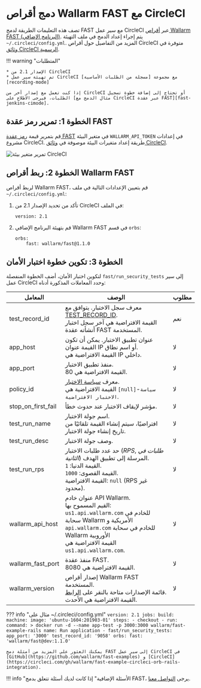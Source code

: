 [fast-jenkins-cimode]:          ./examples/jenkins-cimode.md
[fast-ci-mode-test]:            ../ci-mode-testing.md#environment-variables-in-recording-mode
[recording-mode]:               ci-mode-recording.md
[fast-node-token]:              ../operations/create-node.md
[circleci-set-env-var]:         https://circleci.com/docs/2.0/env-vars/#setting-an-environment-variable-in-a-project
[circleci-example-env-var]:     ../../images/fast/poc/common/examples/circleci-cimode/circleci-env-var-example.png
[circleci-fast-plugin]:         https://circleci.com/orbs/registry/orb/wallarm/fast
[circleci-using-orbs]:          https://circleci.com/docs/2.0/using-orbs/
[mail-to-us]:                   mailto:support@wallarm.com

# دمج أقراص Wallarm FAST مع CircleCI

تصف هذه التعليمات الطريقة لدمج FAST مع سير عمل CircleCI عبر [أقراص Wallarm FAST (البرنامج الإضافي)][circleci-fast-plugin]. يتم إجراء إعداد الدمج في ملف التهيئة `~/.circleci/config.yml`. المزيد من التفاصيل حول أقراص CircleCI متوفرة في [وثائق CircleCI الرسمية][circleci-using-orbs].

!!! warning "المتطلبات"

    * الإصدار 2.1 من CircleCI
    * تم تهيئة سير عمل CircleCI مع مجموعة [مسجلة من الطلبات الأساسية][recording-mode]
    
    إذا كنت تعمل مع إصدار آخر من CircleCI أو تحتاج إلى إضافة خطوة تسجيل الطلبات، فيرجى الاطلاع على [مثال الدمج مع CircleCI عبر عقدة FAST][fast-jenkins-cimode].

## الخطوة 1: تمرير رمز عقدة FAST

قم بتمرير قيمة [رمز عقدة FAST][fast-node-token] في متغير البيئة `WALLARM_API_TOKEN` في إعدادات مشروع CircleCI. طريقة إعداد متغيرات البيئة موصوفة في [وثائق CircleCI][circleci-set-env-var].

![تمرير متغير بيئة CircleCI][circleci-example-env-var]

## الخطوة 2: ربط أقراص Wallarm FAST

لربط أقراص Wallarm FAST، قم بتعيين الإعدادات التالية في ملف `~/.circleci/config.yml`:

1. تأكد من تحديد الإصدار 2.1 من CircleCI في الملف:

    ```
    version: 2.1
    ```
2. قم بتهيئة البرنامج الإضافي Wallarm FAST في قسم `orbs`:

    ```
    orbs:
        fast: wallarm/fast@1.1.0
    ```

## الخطوة 3: تكوين خطوة اختبار الأمان

لتكوين اختبار الأمان، أضف الخطوة المنفصلة `fast/run_security_tests` إلى سير عمل CircleCI وحدد المعاملات المذكورة أدناه:

| المعامل | الوصف | مطلوب |
| ---------| ---------|--------------- |
| test_record_id| معرف سجل الاختبار. يتوافق مع [TEST_RECORD_ID](ci-mode-testing.md#environment-variables-in-testing-mode).<br>القيمة الافتراضية هي آخر سجل اختبار أنشأته عقدة FAST المستخدمة. | نعم|
| app_host | عنوان تطبيق الاختبار. يمكن أن تكون القيمة عنوان IP أو اسم نطاق.<br>القيمة الافتراضية هي IP داخلي. | لا |
| app_port | منفذ تطبيق الاختبار.<br>القيمة الافتراضية هي 80. | لا |
| policy_id | معرف [سياسة الاختبار](../operations/test-policy/overview.md).<br>القيمة الافتراضية هي `[null]`-`سياسة الاختبار الافتراضية`. | لا |
| stop_on_first_fail | مؤشر لإيقاف الاختبار عند حدوث خطأ. | لا |
| test_run_name | اسم جولة الاختبار.<br>افتراضيًا، سيتم إنشاء القيمة تلقائيًا من تاريخ إنشاء جولة الاختبار. | لا |
| test_run_desc | وصف جولة الاختبار. | لا |
| test_run_rps | حد عدد طلبات الاختبار (*RPS*, *طلبات في الثانية*) المرسلة إلى تطبيق الهدف.<br>القيمة الدنيا: `1`.<br>القيمة القصوى: `1000`.<br>القيمة الافتراضية: `null` (RPS غير محدود). | لا |
| wallarm_api_host | عنوان خادم API Wallarm. <br>القيم المسموح بها: <br>`us1.api.wallarm.com` للخادم في سحابة Wallarm الأمريكية و<br>`api.wallarm.com` للخادم في سحابة Wallarm الأوروبية<br>القيمة الافتراضية هي `us1.api.wallarm.com`. | لا|
| wallarm_fast_port | منفذ عقدة FAST.<br>القيمة الافتراضية هي 8080. | لا |
| wallarm_version | إصدار أقراص Wallarm FAST المستخدمة.<br>قائمة الإصدارات متاحة بالنقر على [الرابط][circleci-fast-plugin].<br>القيمة الافتراضية هي الأحدث.| لا|

??? info "مثال على ~/.circleci/config.yml"
    ```
    version: 2.1
    jobs:
      build:
        machine:
          image: 'ubuntu-1604:201903-01'
        steps:
          - checkout
          - run:
              command: >
                docker run -d --name app-test -p 3000:3000
                wallarm/fast-example-rails
              name: Run application
          - fast/run_security_tests:
              app_port: '3000'
              test_record_id: '9058'
    orbs:
      fast: 'wallarm/fast@dev:1.1.0'
    ```

    يمكنك العثور على المزيد من أمثلة دمج FAST إلى سير عمل CircleCI في [GitHub](https://github.com/wallarm/fast-examples) و [CircleCI](https://circleci.com/gh/wallarm/fast-example-circleci-orb-rails-integration).

!!! info "الأسئلة الإضافية"
    إذا كانت لديك أسئلة تتعلق بدمج FAST، يرجى [التواصل معنا][mail-to-us].